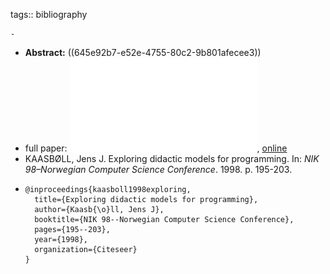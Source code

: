 tags:: bibliography

	-
- **Abstract:** ((645e92b7-e52e-4755-80c2-9b801afecee3))
- full paper: ![local copy](../assets/exploring-didactic-models-for-programming_1683919521322_0.pdf), [online](https://citeseerx.ist.psu.edu/document?repid=rep1&type=pdf&doi=f5955ef9e44ea4b68da1ea315920021eeed5d55b)
- KAASBØLL, Jens J. Exploring didactic models for programming. In: *NIK 98–Norwegian Computer Science Conference*. 1998. p. 195-203.
- ```
  @inproceedings{kaasboll1998exploring,
    title={Exploring didactic models for programming},
    author={Kaasb{\o}ll, Jens J},
    booktitle={NIK 98--Norwegian Computer Science Conference},
    pages={195--203},
    year={1998},
    organization={Citeseer}
  }
  ```